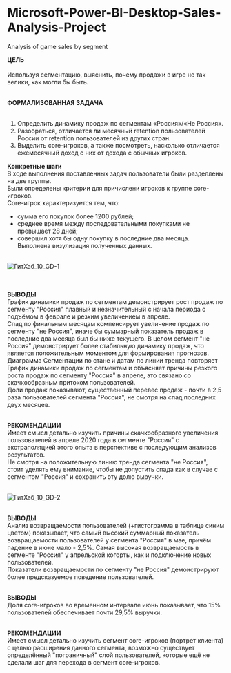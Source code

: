 # Microsoft-Power-BI-Desktop-Sales-Analysis-Project
Analysis of game sales by segment

**ЦЕЛЬ**<br><br>
Используя сегментацию, выяснить, почему продажи в игре не так велики, как могли бы быть.<br><br>

**ФОРМАЛИЗОВАННАЯ ЗАДАЧА**<br><br>
1. Определить динамику продаж по сегментам «Россия»/«Не Россия».<br>
2. Разобраться, отличается ли месячный retention пользователей России от retention пользователей из других стран. <br>
3. Выделить core-игроков, а также посмотреть, насколько отличается ежемесячный доход с них от дохода с обычных игроков.<br>

**Конкретные шаги**<br>
В ходе выполнения поставленных задач пользователи были разделлены на две группы.<br>
Были определены критерии для причислени игроков к группе core-игроков.<br>
Core-игрок характеризуется тем, что:<br>
- сумма его покупок более 1200 рублей;<br>
- среднее время между последовательными покупками не превышает 28 дней;<br>
- совершил хотя бы одну покупку в последние два месяца.<br>
Выполнена визулизация полученных данных.<br><br>

![ГитХаб_10_GD-1](https://user-images.githubusercontent.com/110056199/214365082-ff014501-91fa-4b9b-9353-282d3501318e.jpg)<br><br><br>

**ВЫВОДЫ**<br>
График динамики продаж по сегментам демонстрирует рост продаж по сегменту "Россия" плавный и незначительный с начала периода с подъёмом в феврале и резким увеличением в апреле.<br>
Спад по финальным месяцам компенсирует увеличение продаж по сегменту "не Россия", иначе бы суммарный показатель продаж в последние два месяца был бы ниже текущего. В целом сегмент "не Россия" демонстрирует более стабильную динамику продаж, что является положительным моментом для формирования прогнозов.<br>
Диаграмма Сегментации по стане и датам по линии тренда повторяет График динамики продаж по сегментам и объясняет причины резкого роста продаж по сегменту "Россия" в апреле, это связано со скачкообразным притоком пользователей. <br>
Доли продаж показывают, существенный перевес продаж - почти в 2,5 раза пользователей сегмента "Россия", не смотря на спад последних двух месяцев.<br><br>

**РЕКОМЕНДАЦИИ**<br>
Имеет смысл детально изучить причины скачкообразного увеличения пользователей в апреле 2020 года в сегменте "Россия" с экстраполяцией этого опыта в перспективе с последующим анализов результатов.<br>
Не смотря на положительную линию тренда сегмента "не Россия", стоит уделять ему внимание, чтобы не допустить спада как в случае с сегментом "Россия" и сохранить эту долю выручки.<br><br>

![ГитХаб_10_GD-2](https://user-images.githubusercontent.com/110056199/214365150-a9a66b51-0a4b-4c90-b109-6ce9ac17dbc4.jpg)<br><br>

**ВЫВОДЫ**<br>
Анализ возвращаемости пользователей (+гистограмма в таблице синим цветом) показывает, что самый высокий суммарный показатель возвращаемости пользователей у сегмента "Россия" в мае, причём падение в июне мало - 2,5%. Самая высокая возвращаемость в сегменте "Россия" у апрельской когорты, как и подключение новых пользователей.<br> Показатели возвращаемости по сегменту "не Россия" демонстрируют более предсказуемое поведение пользователей.<br><br>

**ВЫВОДЫ**<br>
Доля core-игроков во временном интервале июнь показывает, что 15% пользователей обеспечивает почти 29,5% выручки.<br><br>

**РЕКОМЕНДАЦИИ**<br>
Имеет смысл детально изучить сегмент core-игроков (портрет клиента) с целью расширения данного сегмента, возможно существует определённый "пограничный" слой пользователей, которые ещё не сделали шаг для перехода в сегмент core-игроков. <br><br>
